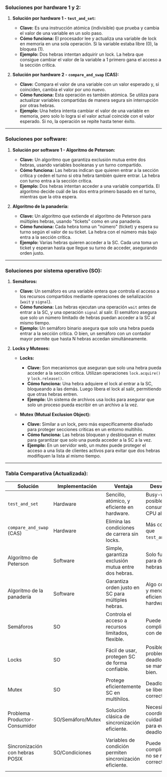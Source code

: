 
### **Soluciones por hardware 1 y 2:**

1. **Solución por hardware 1 - `test_and_set`:**
    
    - **Clave:** Es una instrucción atómica (indivisible) que prueba y cambia el valor de una variable en un solo paso.
    - **Cómo funciona:** El procesador lee y actualiza una variable de lock en memoria en una sola operación. Si la variable estaba libre (0), la bloquea (1).
    - **Ejemplo:** Dos hebras intentan adquirir un lock. La hebra que consigue cambiar el valor de la variable a 1 primero gana el acceso a la sección crítica.
2. **Solución por hardware 2 - `compare_and_swap` (CAS):**
    
    - **Clave:** Compara el valor de una variable con un valor esperado y, si coinciden, cambia el valor por uno nuevo.
    - **Cómo funciona:** Esta operación es también atómica. Se utiliza para actualizar variables compartidas de manera segura sin interrupción por otras hebras.
    - **Ejemplo:** Una hebra intenta cambiar el valor de una variable en memoria, pero solo lo logra si el valor actual coincide con el valor esperado. Si no, la operación se repite hasta tener éxito.

---

### **Soluciones por software:**

1. **Solución por software 1 - Algoritmo de Peterson:**
    
    - **Clave:** Un algoritmo que garantiza exclusión mutua entre dos hebras, usando variables booleanas y un turno compartido.
    - **Cómo funciona:** Las hebras indican que quieren entrar a la sección crítica y ceden el turno si otra hebra también quiere entrar. La hebra con turno entra a la sección crítica.
    - **Ejemplo:** Dos hebras intentan acceder a una variable compartida. El algoritmo decide cuál de las dos entra primero basado en el turno, mientras que la otra espera.
2. **Algoritmo de la panadería:**
    
    - **Clave:** Un algoritmo que extiende el algoritmo de Peterson para múltiples hebras, usando "tickets" como en una panadería.
    - **Cómo funciona:** Cada hebra toma un "número" (ticket) y espera su turno según el valor de su ticket. La hebra con el número más bajo entra a la sección crítica.
    - **Ejemplo:** Varias hebras quieren acceder a la SC. Cada una toma un ticket y esperan hasta que llegue su turno de acceder, asegurando orden justo.

---

### **Soluciones por sistema operativo (SO):**

1. **Semáforos:**
    
    - **Clave:** Un semáforo es una variable entera que controla el acceso a los recursos compartidos mediante operaciones de señalización (`wait` y `signal`).
    - **Cómo funciona:** Las hebras ejecutan una operación `wait` antes de entrar a la SC, y una operación `signal` al salir. El semáforo asegura que solo un número limitado de hebras puedan acceder a la SC al mismo tiempo.
    - **Ejemplo:** Un semáforo binario asegura que solo una hebra pueda entrar a la sección crítica. O bien, un semáforo con un contador mayor permite que hasta N hebras accedan simultáneamente.
2. **Locks y Mutexes:**
    
    - **Locks:**
        
        - **Clave:** Son mecanismos que aseguran que solo una hebra pueda acceder a la sección crítica. Utilizan operaciones `lock.acquire()` y `lock.release()`.
        - **Cómo funciona:** Una hebra adquiere el lock al entrar a la SC, bloqueando a las demás. Luego libera el lock al salir, permitiendo que otras hebras entren.
        - **Ejemplo:** Un sistema de archivos usa locks para asegurar que solo un proceso pueda escribir en un archivo a la vez.
    - **Mutex (Mutual Exclusion Object):**
        
        - **Clave:** Similar a un lock, pero más específicamente diseñado para proteger secciones críticas en un entorno multihilo.
        - **Cómo funciona:** Las hebras bloquean y desbloquean el mutex para garantizar que solo una pueda acceder a la SC a la vez.
        - **Ejemplo:** En un servidor web, un mutex puede proteger el acceso a una lista de clientes activos para evitar que dos hebras modifiquen la lista al mismo tiempo.

---

### **Tabla Comparativa (Actualizada):**

| **Solución**                    | **Implementación** | **Ventaja**                                               | **Desventaja**                                         | **Usos Típicos**                                    |
| ------------------------------- | ------------------ | --------------------------------------------------------- | ------------------------------------------------------ | --------------------------------------------------- |
| `test_and_set`                  | Hardware           | Sencillo, atómico, y eficiente en hardware.               | Busy-waiting, posible consumo de CPU alto.             | Exclusión mutua simple en sistemas de bajo nivel.   |
| `compare_and_swap` (CAS)        | Hardware           | Elimina las condiciones de carrera sin locks.             | Más complejo que `test_and_set`.                       | Implementación de estructuras lock-free.            |
| Algoritmo de Peterson           | Software           | Simple, garantiza exclusión mutua entre dos hebras.       | Solo funciona para dos hebras.                         | Exclusión mutua en problemas simples (2 hebras).    |
| Algoritmo de la panadería       | Software           | Garantiza orden justo en SC para múltiples hebras.        | Algo complejo y menos eficiente que hardware.          | Exclusión mutua con múltiples hebras.               |
| Semáforos                       | SO                 | Controla el acceso a recursos limitados, flexible.        | Puede complicarse con deadlocks.                       | Control de acceso a recursos compartidos.           |
| Locks                           | SO                 | Fácil de usar, protegen SC de forma confiable.            | Posibles problemas de deadlock si no se maneja bien.   | Exclusión mutua en aplicaciones concurrentes.       |
| Mutex                           | SO                 | Protege eficientemente SC en multihilos.                  | Deadlock si no se libera correctamente.                | Protección de SC en aplicaciones multithreaded.     |
| Problema Productor-Consumidor   | SO/Semáforo/Mutex  | Solución clásica de sincronización eficiente.             | Necesita coordinación cuidadosa para evitar deadlocks. | Buffer compartido entre productor y consumidor.     |
| Sincronización con hebras POSIX | SO/Condiciones     | Variables de condición permiten sincronización eficiente. | Puede complicarse si no se maneja correctamente.       | Sincronización eficiente en aplicaciones multihilo. |
|                                 |                    |                                                           |                                                        |                                                     |

